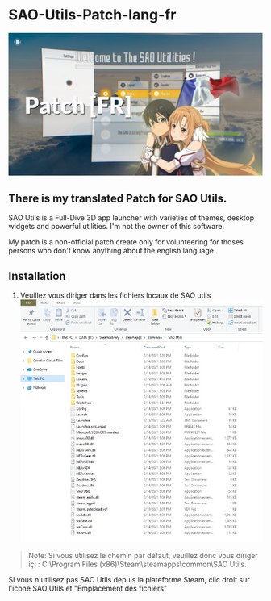 # SAO-Utils-Patch-lang-fr

![SAO Utils Patch[FR]](Images/final.jpg)

## There is my translated Patch for SAO Utils.

SAO Utils is a Full-Dive 3D app launcher with varieties of themes, desktop widgets and powerful utilities. 
I'm not the owner of this software.

My patch is a non-official patch create only for volunteering for thoses persons who don't know anything about the english language.

## Installation

1) Veuillez vous diriger dans les fichiers locaux de SAO utils
![Veuillez vous diriger dans les fichiers locaux de SAO utils](Images/SnipOne.jpg)

> Note: Si vous utilisez le chemin par défaut, veuillez donc vous diriger içi : C:\Program Files (x86)\Steam\steamapps\common\SAO Utils.

Si vous n'utilisez pas SAO Utils depuis la plateforme Steam, clic droit sur l'icone SAO Utils et "Emplacement des fichiers"